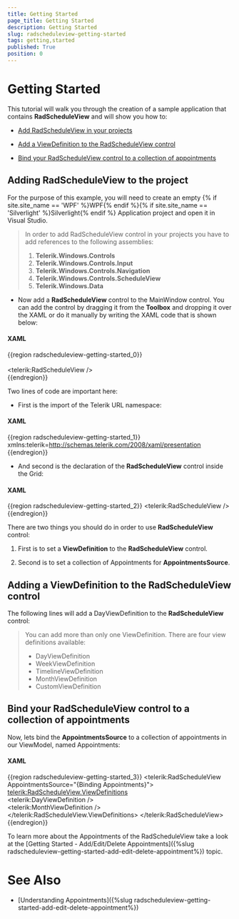 ```yaml
---
title: Getting Started
page_title: Getting Started
description: Getting Started
slug: radscheduleview-getting-started
tags: getting,started
published: True
position: 0
---
```


# Getting Started

This tutorial will walk you through the creation of a sample application that contains __RadScheduleView__ and will show you how to:      

* [Add RadScheduleView in your projects](#adding-radscheduleview-to-the-project)

* [Add a ViewDefinition to the RadScheduleView control](#adding-a-viewdefinition-to-the-radscheduleview-control)

* [Bind your RadScheduleView control to a collection of appointments](#bind-your-radscheduleview-control-to-a-collection-of-appointments)

## Adding RadScheduleView to the project

For the purpose of this example, you will need to create an empty {% if site.site_name == 'WPF' %}WPF{% endif %}{% if site.site_name == 'Silverlight' %}Silverlight{% endif %} Application project and open it in Visual Studio.

>In order to add RadScheduleView control in your projects you have to add references to the following assemblies:
>1. __Telerik.Windows.Controls__
>2. __Telerik.Windows.Controls.Input__
>3. __Telerik.Windows.Controls.Navigation__
>4. __Telerik.Windows.Controls.ScheduleView__
>5. __Telerik.Windows.Data__

* Now add a __RadScheduleView__ control to the MainWindow control. You can add the control by dragging it from the __Toolbox__ and dropping it over the XAML or do it manually by writing the XAML code that is shown below:

#### __XAML__

{{region radscheduleview-getting-started_0}}
	<Window x:Class="GettingStarted.MainWindow"         
	 xmlns="http://schemas.microsoft.com/winfx/2006/xaml/presentation"         
	 xmlns:x="http://schemas.microsoft.com/winfx/2006/xaml"         
	 xmlns:telerik="http://schemas.telerik.com/2008/xaml/presentation"         
	 Title="MainWindow" Height="350" Width="790">     
	 <Grid>           
	  <telerik:RadScheduleView />     
	 </Grid>
	</Window>
{{endregion}}

Two lines of code are important here:

* First is the import of the Telerik URL namespace:

#### __XAML__

{{region radscheduleview-getting-started_1}}
	xmlns:telerik=http://schemas.telerik.com/2008/xaml/presentation
{{endregion}}

* And second is the declaration of the __RadScheduleView__ control inside the Grid:

#### __XAML__

{{region radscheduleview-getting-started_2}}
	<telerik:RadScheduleView />
{{endregion}}

There are two things you should do in order to use __RadScheduleView__ control:

1. First is to set a __ViewDefinition__ to the __RadScheduleView__ control.

1. Second is to set a collection of Appointments for __AppointmentsSource__.

## Adding a ViewDefinition to the RadScheduleView control

The following lines will add a DayViewDefinition to the __RadScheduleView__ control:

>You can add more than only one ViewDefinition. There are four view definitions available:
>* DayViewDefinition
>* WeekViewDefinition
>* TimelineViewDefinition
>* MonthViewDefinition
>* CustomViewDefinition

## Bind your RadScheduleView control to a collection of appointments

Now, lets bind the __AppointmentsSource__ to a collection of appointments in our ViewModel, named Appointments:

#### __XAML__

{{region radscheduleview-getting-started_3}}
	<telerik:RadScheduleView AppointmentsSource="{Binding Appointments}">             
	 <telerik:RadScheduleView.ViewDefinitions>                  
	  <telerik:DayViewDefinition />                  
	  <telerik:MonthViewDefinition />             
	 </telerik:RadScheduleView.ViewDefinitions>
	</telerik:RadScheduleView>
{{endregion}}

To learn more about the Appointments of the RadScheduleView take a look at the [Getting Started - Add/Edit/Delete Appointments]({%slug radscheduleview-getting-started-add-edit-delete-appointment%}) topic.

# See Also

 * [Understanding Appointments]({%slug radscheduleview-getting-started-add-edit-delete-appointment%})